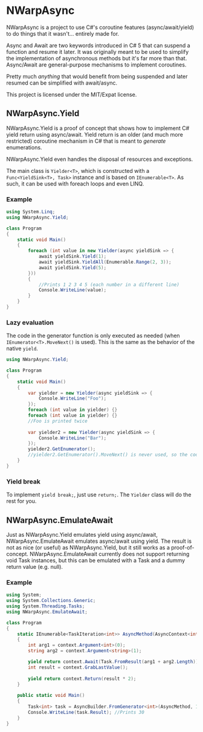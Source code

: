 NWarpAsync
==========

NWarpAsync is a project to use C#'s coroutine features (async/await/yield) to do things that it wasn't... entirely made for.

Async and Await are two keywords introduced in C# 5 that can suspend a function and resume it later.
It was originally meant to be used to simplify the implementation of asynchronous methods but it's far more than that.
Async/Await are general-purpose mechanisms to implement coroutines.

Pretty much *anything* that would benefit from being suspended and later resumed can be simplified with await/async.

This project is licensed under the MIT/Expat license.

NWarpAsync.Yield
----------------

NWarpAsync.Yield is a proof of concept that shows how to implement C# yield return using async/await.
Yield return is an older (and much more restricted) coroutine mechanism in C# that is meant to *generate* enumerations.

NWarpAsync.Yield even handles the disposal of resources and exceptions.

The main class is `Yielder<T>`, which is constructed with a `Func<YieldSink<T>, Task>` instance and is based on `IEnumerable<T>`.
As such, it can be used with foreach loops and even LINQ.

### Example

```csharp
using System.Linq;
using NWarpAsync.Yield;

class Program
{
	static void Main()
	{
		foreach (int value in new Yielder(async yieldSink => {
			await yieldSink.Yield(1);
			await yieldSink.YieldAll(Enumerable.Range(2, 3));
			await yieldSink.Yield(5);
		}))
		{
			//Prints 1 2 3 4 5 (each number in a different line)
			Console.WriteLine(value);
		}
	}
}
```

### Lazy evaluation

The code in the generator function is only executed as needed (when `IEnumerator<T>.MoveNext()` is used).
This is the same as the behavior of the native `yield`.

```csharp
using NWarpAsync.Yield;

class Program
{
	static void Main()
	{
		var yielder = new Yielder(async yieldSink => {
			Console.WriteLine("Foo");
		});
		foreach (int value in yielder) {}
		foreach (int value in yielder) {}
		//Foo is printed twice
		
		var yielder2 = new Yielder(async yieldSink => {
			Console.WriteLine("Bar");
		});
		yielder2.GetEnumerator();
		//yielder2.GetEnumerator().MoveNext() is never used, so the code in it is never executed.
	}
}
```

### Yield break

To implement `yield break;`, just use `return;`. The `Yielder` class will do the rest for you.

NWarpAsync.EmulateAwait
-----------------------

Just as NWarpAsync.Yield emulates yield using async/await, NWarpAsync.EmulateAwait emulates async/await using yield.
The result is not as nice (or useful) as NWarpAsync.Yield, but it still works as a proof-of-concept.
NWarpAsync.EmulateAwait currently does not support returning void Task instances, but this can be emulated with a Task<object> and a dummy return value (e.g. null).

### Example

```csharp
using System;
using System.Collections.Generic;
using System.Threading.Tasks;
using NWarpAsync.EmulateAwait;

class Program
{
    static IEnumerable<TaskIteration<int>> AsyncMethod(AsyncContext<int> context)
    {
        int arg1 = context.Argument<int>(0);
        string arg2 = context.Argument<string>(1);

        yield return context.Await(Task.FromResult(arg1 + arg2.Length));
		int result = context.GrabLastValue();
		
		yield return context.Return(result * 2);
    }
	
	public static void Main()
	{
        Task<int> task = AsyncBuilder.FromGenerator<int>(AsyncMethod, 10, "Hello");
		Console.WriteLine(task.Result); //Prints 30
	}
}
```
